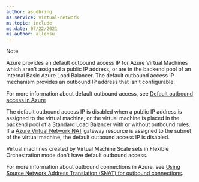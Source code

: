 ```yaml
---
author: asudbring
ms.service: virtual-network
ms.topic: include
ms.date: 07/22/2021
ms.author: allensu
---
```

> [!NOTE]
> Azure provides an default outbound access IP for Azure Virtual Machines which aren't assigned a public IP address, or are in the backend pool of an internal Basic Azure Load Balancer. The default outbound access IP mechanism provides an outbound IP address that isn't configurable. 
>
> For more information about default outbound access, see [Default outbound access in Azure](../articles/virtual-network/ip-services/default-outbound-access.md)
>
>The default outbound access IP is disabled when a public IP address is assigned to the virtual machine, or the virtual machine is placed in the backend pool of a Standard Load Balancer with or without outbound rules. If a [Azure Virtual Network NAT](../articles/virtual-network/nat-gateway/nat-overview.md) gateway resource is assigned to the subnet of the virtual machine, the default outbound access IP is disabled.
>
> Virtual machines created by Virtual Machine Scale sets in Flexible Orchestration mode don't have default outbound access.
>
> For more information about outbound connections in Azure, see [Using Source Network Address Translation (SNAT) for outbound connections](../articles/load-balancer/load-balancer-outbound-connections.md).